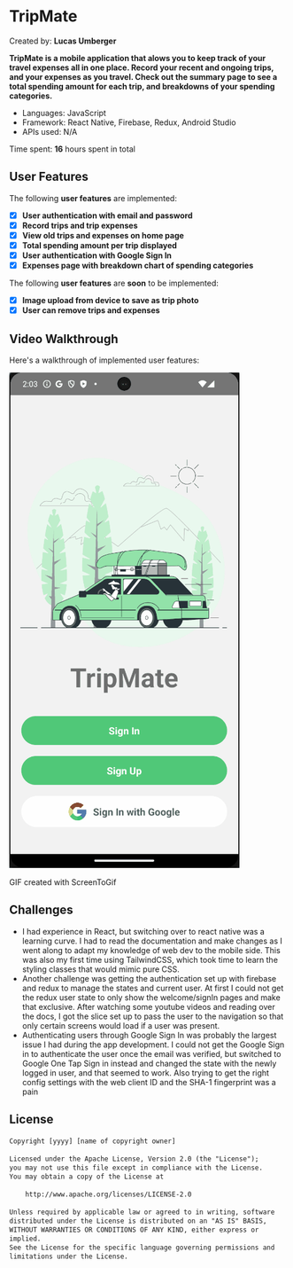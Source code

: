 # TripMate

Created by: **Lucas Umberger**

**TripMate is a mobile application that alows you to keep track of your travel expenses all in one place. Record your recent and ongoing trips, and your expenses as you travel. Check out the summary page to see a total spending amount for each trip, and breakdowns of your spending categories.**

 - Languages: JavaScript
 - Framework: React Native, Firebase, Redux, Android Studio
 - APIs used: N/A

Time spent: **16** hours spent in total

## User Features

The following **user features** are implemented:

- [x] **User authentication with email and password**
- [x] **Record trips and trip expenses**
- [x] **View old trips and expenses on home page**
- [x] **Total spending amount per trip displayed**
- [x] **User authentication with Google Sign In**
- [x] **Expenses page with breakdown chart of spending categories**
      
The following **user features** are **soon** to be implemented:

- [x] **Image upload from device to save as trip photo**
- [x] **User can remove trips and expenses**

## Video Walkthrough

Here's a walkthrough of implemented user features:

![Walkthrough GIF](TripMate_walkthrough.gif)

GIF created with ScreenToGif

## Challenges

  - I had experience in React, but switching over to react native was a learning curve. I had to read the documentation and make changes as I went along to adapt my knowledge of web dev to the mobile side. This was also my first time using TailwindCSS, which took time to learn the styling classes that would mimic pure CSS.
  - Another challenge was getting the authentication set up with firebase and redux to manage the states and current user. At first I could not get the redux user state to only show the welcome/signIn pages and make that exclusive. After watching some youtube videos and reading over the docs, I got the slice set up to pass the user to the navigation so that only certain screens would load if a user was present.
  - Authenticating users through Google Sign In was probably the largest issue I had during the app development. I could not get the Google Sign in to authenticate the user once the email was verified, but switched to Google One Tap Sign in instead and changed the state with the newly logged in user, and that seemed to work. Also trying to get the right config settings with the web client ID and the SHA-1 fingerprint was a pain

## License

    Copyright [yyyy] [name of copyright owner]

    Licensed under the Apache License, Version 2.0 (the "License");
    you may not use this file except in compliance with the License.
    You may obtain a copy of the License at

        http://www.apache.org/licenses/LICENSE-2.0

    Unless required by applicable law or agreed to in writing, software
    distributed under the License is distributed on an "AS IS" BASIS,
    WITHOUT WARRANTIES OR CONDITIONS OF ANY KIND, either express or implied.
    See the License for the specific language governing permissions and
    limitations under the License.
